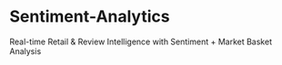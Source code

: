 # Sentiment-Analytics
Real-time Retail &amp; Review Intelligence with Sentiment + Market Basket Analysis

